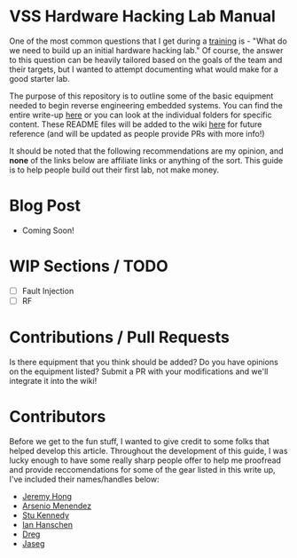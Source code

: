 # VSS Hardware Hacking Lab Manual

One of the most common questions that I get during a [training](https://voidstarsec.com/training) is - "What do we need to build up an initial hardware hacking lab." Of course, the answer to this question can be heavily tailored based on the goals of the team and their targets, but I wanted to attempt documenting what would make for a good starter lab. 

The purpose of this repository is to outline some of the basic equipment needed to begin reverse engineering embedded systems. You can find the entire write-up [here](https://github.com/voidstarsec/hw-hacking-lab/blob/main/VSS-2023-Full-Guide.md) or you can look at the individual folders for specific content. These README files will be added to the wiki [here](https://github.com/voidstarsec/hw-hacking-lab/wiki) for future reference (and will be updated as people provide PRs with more info!)

It should be noted that the following recommendations are my opinion, and **none** of the links below are affiliate links or anything of the sort. This guide is to help people build out their first lab, not make money. 

# Blog Post

- Coming Soon!

# WIP Sections / TODO

- [ ] Fault Injection
- [ ] RF

# Contributions / Pull Requests

Is there equipment that you think should be added? Do you have opinions on the equipment listed? Submit a PR with your modifications and we'll integrate it into the wiki!

# Contributors

Before we get to the fun stuff, I wanted to give credit to some folks that helped develop this article. Throughout the development of this guide, I was lucky enough to have some really sharp people offer to help me proofread and provide reccomendations for some of the gear listed in this write up, I've included their names/handles below:

- [Jeremy Hong](https://twitter.com/ElectronicsbyJH)
- [Arsenio Menendez](https://twitter.com/Ascii211)
- [Stu Kennedy](https://twitter.com/NoobieDog)
- [Ian Hanschen](https://twitter.com/furan)
- [Dreg](https://twitter.com/therealdreg)
- [Jaseg](@jaseg)


